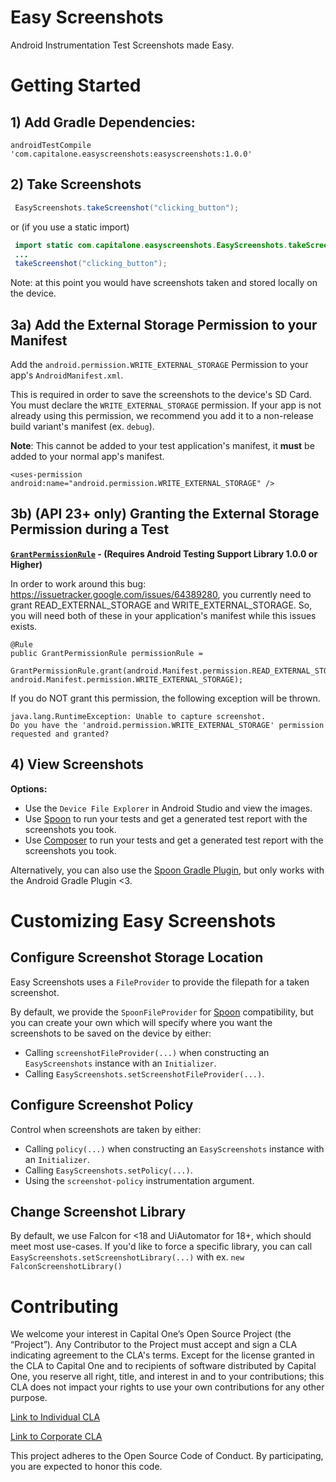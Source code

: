 # Easy Screenshots
Android Instrumentation Test Screenshots made Easy.

# Getting Started

## 1) Add Gradle Dependencies:

`androidTestCompile 'com.capitalone.easyscreenshots:easyscreenshots:1.0.0'`

## 2) Take Screenshots

``` java
 EasyScreenshots.takeScreenshot("clicking_button");
```
or (if you use a static import)
``` java
 import static com.capitalone.easyscreenshots.EasyScreenshots.takeScreenshot;
 ...
 takeScreenshot("clicking_button");
```
Note: at this point you would have screenshots taken and stored locally on the device.

## 3a) Add the External Storage Permission to your Manifest
Add the `android.permission.WRITE_EXTERNAL_STORAGE` Permission to your app's `AndroidManifest.xml`.

This is required in order to save the screenshots to the device's SD Card.  You must declare the `WRITE_EXTERNAL_STORAGE` permission. If your app is not already using this permission, we recommend you add it to a non-release build variant's manifest (ex. `debug`).

**Note**: This cannot be added to your test application's manifest, it **must** be added to your normal app's manifest.
```
<uses-permission android:name="android.permission.WRITE_EXTERNAL_STORAGE" />
```


## 3b) (API 23+ only) Granting the External Storage Permission during a Test

**[`GrantPermissionRule`](https://developer.android.com/reference/android/support/test/rule/GrantPermissionRule.html) - (Requires Android Testing Support Library 1.0.0 or Higher)**

In order to work around this bug: https://issuetracker.google.com/issues/64389280, you currently need to grant READ_EXTERNAL_STORAGE and WRITE_EXTERNAL_STORAGE.  So, you will need both of these in your application's manifest while this issues exists.

```
@Rule
public GrantPermissionRule permissionRule =
    GrantPermissionRule.grant(android.Manifest.permission.READ_EXTERNAL_STORAGE, android.Manifest.permission.WRITE_EXTERNAL_STORAGE);
```

If you do NOT grant this permission, the following exception will be thrown.
```
java.lang.RuntimeException: Unable to capture screenshot.
Do you have the 'android.permission.WRITE_EXTERNAL_STORAGE' permission requested and granted?
```

## 4) View Screenshots

**Options:**
- Use the `Device File Explorer` in Android Studio and view the images.
- Use [Spoon](http://square.github.io/spoon/) to run your tests and get a generated test report with the screenshots you took.
- Use [Composer](https://github.com/gojuno/composer) to run your tests and get a generated test report with the screenshots you took.

Alternatively, you can also use the [Spoon Gradle Plugin](https://github.com/stanfy/spoon-gradle-plugin), but only works with the Android Gradle Plugin <3.

# Customizing Easy Screenshots
## Configure Screenshot Storage Location
Easy Screenshots uses a `FileProvider` to provide the filepath for a taken screenshot.

By default, we provide the `SpoonFileProvider` for [Spoon](http://square.github.io/spoon/) compatibility, but you can create your own which will specify where you want the screenshots to be saved on the device by either:
- Calling `screenshotFileProvider(...)` when constructing an `EasyScreenshots` instance with an `Initializer`.
- Calling `EasyScreenshots.setScreenshotFileProvider(...)`.

## Configure Screenshot Policy
Control when screenshots are taken by either:
- Calling `policy(...)` when constructing an `EasyScreenshots` instance with an `Initializer`.
- Calling `EasyScreenshots.setPolicy(...)`.
- Using the `screenshot-policy` instrumentation argument.

## Change Screenshot Library
By default, we use Falcon for <18 and UiAutomator for 18+, which should meet most use-cases. If you'd like to force a specific library, you can call `EasyScreenshots.setScreenshotLibrary(...)` with ex. `new FalconScreenshotLibrary()`

# Contributing
We welcome your interest in Capital One’s Open Source Project (the “Project”). Any Contributor to the Project must accept and sign a CLA indicating agreement to the CLA's terms. Except for the license granted in the CLA to Capital One and to recipients of software distributed by Capital One, you reserve all right, title, and interest in and to your contributions; this CLA does not impact your rights to use your own contributions for any other purpose.

[Link to Individual CLA](https://docs.google.com/forms/d/e/1FAIpQLSfwtl1s6KmpLhCY6CjiY8nFZshDwf_wrmNYx1ahpsNFXXmHKw/viewform)

[Link to Corporate CLA](https://docs.google.com/forms/d/e/1FAIpQLSeAbobIPLCVZD_ccgtMWBDAcN68oqbAJBQyDTSAQ1AkYuCp_g/viewform)

This project adheres to the Open Source Code of Conduct. By participating, you are expected to honor this code.
